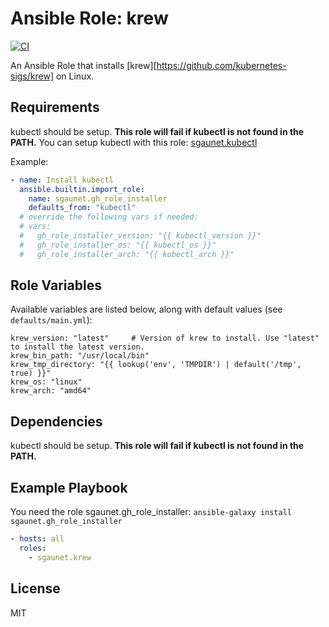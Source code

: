 
# Ansible Role: krew

[![CI](https://github.com/sgaunet/ansible-role-krew/workflows/CI/badge.svg)](https://github.com/sgaunet/ansible-role-krew/actions?query=workflow%3ACI)

An Ansible Role that installs [krew][https://github.com/kubernetes-sigs/krew] on Linux.

## Requirements

kubectl should be setup. **This role will fail if kubectl is not found in the PATH.**
You can setup kubectl with this role: [sgaunet.kubectl](https://github.com/sgaunet/ansible-role-gh-release-installer)

Example:

```yaml
- name: Install kubectl
  ansible.builtin.import_role:
    name: sgaunet.gh_role_installer
    defaults_from: "kubectl"
  # override the following vars if needed:
  # vars:
  #   gh_role_installer_version: "{{ kubectl_version }}"
  #   gh_role_installer_os: "{{ kubectl_os }}"
  #   gh_role_installer_arch: "{{ kubectl_arch }}"
```

## Role Variables

Available variables are listed below, along with default values (see `defaults/main.yml`):

    krew_version: "latest"     # Version of krew to install. Use "latest" to install the latest version.
    krew_bin_path: "/usr/local/bin"
    krew_tmp_directory: "{{ lookup('env', 'TMPDIR') | default('/tmp', true) }}"
    krew_os: "linux"
    krew_arch: "amd64"

## Dependencies

kubectl should be setup. **This role will fail if kubectl is not found in the PATH.**

## Example Playbook

You need the role sgaunet.gh_role_installer: `ansible-galaxy install sgaunet.gh_role_installer`

```yaml
- hosts: all
  roles:
    - sgaunet.krew
```

## License

MIT
